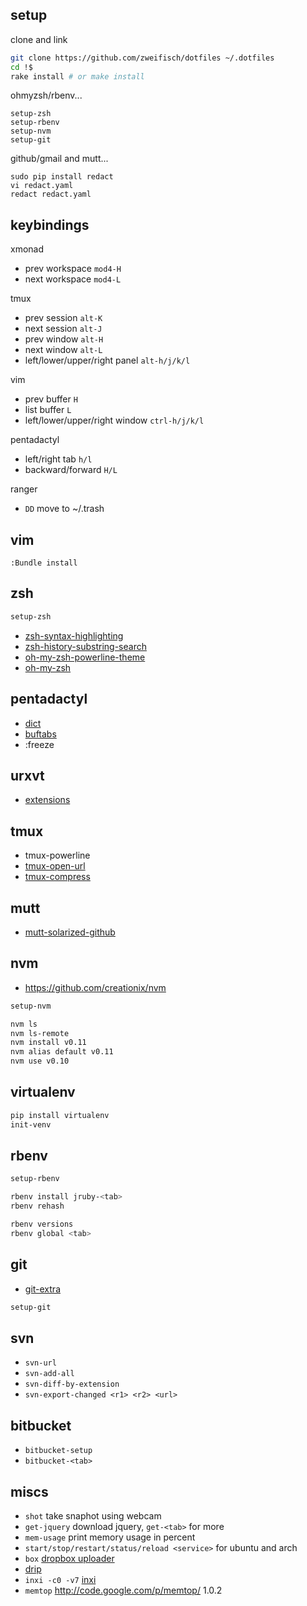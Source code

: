 ## setup

clone and link

```sh
git clone https://github.com/zweifisch/dotfiles ~/.dotfiles
cd !$
rake install # or make install
```

ohmyzsh/rbenv...

```
setup-zsh
setup-rbenv
setup-nvm
setup-git
```

github/gmail and mutt...

```
sudo pip install redact
vi redact.yaml
redact redact.yaml
```

## keybindings

xmonad

* prev workspace `mod4-H`
* next workspace `mod4-L`

tmux

* prev session `alt-K`
* next session `alt-J`
* prev window `alt-H`
* next window `alt-L`
* left/lower/upper/right panel `alt-h/j/k/l`

vim

* prev buffer `H`
* list buffer `L`
* left/lower/upper/right window `ctrl-h/j/k/l`

pentadactyl

* left/right tab `h/l`
* backward/forward `H/L`

ranger

* `DD` move to ~/.trash

## vim

```
:Bundle install
```

## zsh

```sh
setup-zsh
```

* [zsh-syntax-highlighting](https://github.com/zsh-users/zsh-syntax-highlighting)
* [zsh-history-substring-search](https://github.com/zsh-users/zsh-history-substring-search)
* [oh-my-zsh-powerline-theme](https://github.com/jeremyFreeAgent/oh-my-zsh-powerline-theme)
* [oh-my-zsh](https://github.com/robbyrussell/oh-my-zsh)

## pentadactyl

* [dict](https://github.com/grassofhust/dict.js)
* [buftabs](https://github.com/grassofhust/buftabs)
* :freeze

## urxvt

* [extensions](https://github.com/muennich/urxvt-perls)

## tmux

* tmux-powerline
* [tmux-open-url](http://chneukirchen.org/dotfiles/bin/tmux-open-url)
* [tmux-compress](https://github.com/chneukirchen/tools/)

## mutt

* [mutt-solarized-github](https://github.com/altercation/mutt-colors-solarized)

## nvm

* https://github.com/creationix/nvm

```sh
setup-nvm
```

```sh
nvm ls
nvm ls-remote
nvm install v0.11
nvm alias default v0.11
nvm use v0.10
```

## virtualenv

```sh
pip install virtualenv
init-venv
```

## rbenv

```sh
setup-rbenv
```

```sh
rbenv install jruby-<tab>
rbenv rehash

rbenv versions
rbenv global <tab>
```

## git

* [git-extra](https://github.com/visionmedia/git-extras)

```sh
setup-git
```

## svn

* `svn-url`
* `svn-add-all`
* `svn-diff-by-extension`
* `svn-export-changed <r1> <r2> <url>`

## bitbucket

* `bitbucket-setup`
* `bitbucket-<tab>`

## miscs

* `shot` take snaphot using webcam
* `get-jquery` download jquery, `get-<tab>` for more
* `mem-usage` print memory usage in percent
* `start/stop/restart/status/reload <service>` for ubuntu and arch
* `box` [dropbox uploader](https://github.com/andreafabrizi/Dropbox-Uploader)
* [drip](https://github.com/flatland/drip)
* `inxi -c0 -v7` [inxi](https://inxi.googlecode.com/svn/trunk/inxi)
* `memtop` http://code.google.com/p/memtop/ 1.0.2 
